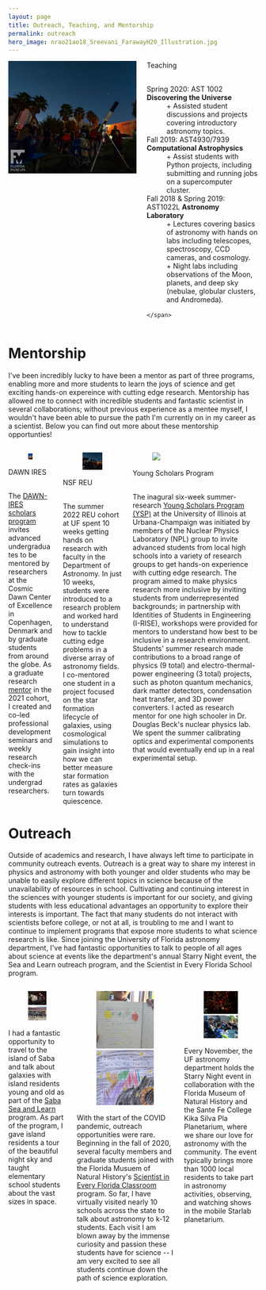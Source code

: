 ```yaml
---
layout: page
title: Outreach, Teaching, and Mentorship
permalink: outreach
hero_image: nrao21ao18_Sreevani_FarawayH20_Illustration.jpg
---
```



<div class="columns is-mobile is-centered is-vcentered">
  <div class="column is-one-third">
    <img src="46449402_10156647872563955_2498698615740956672_o.jpg">
  </div>
  <div class="column">
    <span class="title">Teaching</span><br>
    <span class="subtitle">
    <br>
    <dl>
  <dt>Spring 2020:  AST 1002 <b>Discovering the Universe</b></dt>
  <dd>+ Assisted student discussions and projects covering introductory astronomy topics. </dd>

<dt>Fall 2019: AST4930/7939 <b>Computational Astrophysics</b></dt>
  <dd>+ Assist students with Python projects, including submitting and running jobs on a supercomputer cluster. </dd>

<dt> Fall 2018 & Spring 2019: AST1022L <b>Astronomy Laboratory</b></dt>
     <dd>+ Lectures covering basics of astronomy with hands on labs including telescopes, spectroscopy, CCD cameras, and cosmology.</dd>
     <dd>+ Night labs including observations of the Moon, planets, and deep sky (nebulae, globular clusters, and Andromeda). </dd>
</dl>

    </span>
  </div>
</div>



<div class="block">
<h1>Mentorship</h1>
</div>

<p style="font-size: 18px;">

I've been incredibly lucky to have been a mentor as part of three programs, enabling more and more students to learn the joys of science and get exciting hands-on expereince with cutting edge research. Mentorship has allowed me to connect with incredible students and fantastic scientist in several collaborations; without previous experience as a mentee myself, I wouldn't have been able to pursue the path I'm currently on in my career as a scientist. Below you can find out more about these mentorship opportunties!
</p>

<div class="columns is-left">
  <div class="column is-one-third">


<div class="card">
  <div class="card-image">
    <figure class="image">
      <img src="dawn_ires.jpeg">
    </figure>
  </div>
  <div class="card-content">

  <div class="media-content">
        <p class="title is-4">DAWN IRES</p>
      </div>

<div class="content">
<br>
The <a href="https://www.dawnires.com/what-we-do">DAWN-IRES scholars program</a> invites advanced undergraduates to be mentored by researchers at the Cosmic Dawn Center of Excellence in Copenhagen, Denmark and by graduate students from around the globe. As a graduate research <a href="https://www.dawnires.com/scholarsblog/meet-the-dawn-ires-scholars-sidney-lower">mentor</a> in the 2021 cohort, I created and co-led professional development seminars and weekly research check-ins with the undergrad researchers.
    </div>
  </div>
</div>
  </div>


  <div class="column is-one-third">


<div class="card">
  <div class="card-image">
    <figure class="image">
      <img src="46449402_10156647872563955_2498698615740956672_o.jpg">
    </figure>
  </div>
  <div class="card-content">
  <div class="media-content">
	<p class="title is-4">NSF REU</p>
      </div>

<div class="content">
<br>
The summer 2022 REU cohort at UF spent 10 weeks getting hands on research with faculty in the Department of Astronomy. In just 10 weeks, students were introduced to a research problem and worked hard to understand how to tackle cutting edge problems in a diverse array of astronomy fields. I co-mentored one student in a project focused on the star formation lifecycle of galaxies, using cosmological simulations to gain insight into how we can better measure star formation rates as galaxies turn towards quiescence. 
    </div>
  </div>
</div>
  </div>

  <div class="column is-one-third">


<div class="card">
  <div class="card-image">
    <figure class="image">
      <img src="https://physics.illinois.edu/_sitemanager/viewphoto.aspx?id=48291&s=250">
    </figure>
  </div>
  <div class="card-content">

  <div class="media-content">
        <p class="title is-4">Young Scholars Program</p>
      </div>

<div class="content">
<br>
	The inagural six-week summer-research <a href="https://npl.illinois.edu/programs/young-scholars">Young Scholars Program (YSP)</a> at the University of Illinois at Urbana-Champaign was initiated by members of the Nuclear Physics Laboratory (NPL) group to invite advanced students from local high schools into a variety of research groups to get hands-on experience with cutting edge research. The program aimed to make physics research more inclusive by inviting students from underrepresented backgrounds; in partnership with Identities of Students in Engineering (I-RISE), workshops were provided for mentors to understand how best to be inclusive in a research environment. Students' summer research made contributions to a broad range of physics (9 total) and electro-thermal-power engineering (3 total) projects, such as photon quantum mechanics, dark matter detectors, condensation heat transfer, and 3D power converters. I acted as research mentor for one high schooler in Dr. Douglas Beck's nuclear physics lab. We spent the summer calibrating optics and experimental components that would eventually end up in a real experimental setup. 
    </div>
  </div>
</div>
  </div>
</div>

<div class="block">
<h1>Outreach</h1>
</div>

<p style="font-size: 18px;">

Outside of academics and research, I have always left time to participate in community outreach events. Outreach is a great way to share my interest in physics and astronomy with both younger and older students who may be unable to easily explore different topics in science because of the unavailability of resources in school. Cultivating and continuing interest in the sciences with younger students is important for our society, and giving students with less educational advantages an opportunity to explore their interests is important. The fact that many students do not interact with scientists before college, or not at all, is troubling to me and I want to continue to implement programs that expose more students to what science research is like. 
Since joining the University of Florida astronomy department, I've had fantastic opportunities to talk to people of all ages about science at events like the department's annual Starry Night event, the Sea and Learn outreach program, and the Scientist in Every Florida School program. 

</p>

<div class="columns is-left">
  <div class="column is-one-third">

<div class="card">
  <div class="card-image">
    <figure class="image">
      <img src="55275849-fbb4-44db-81f9-7e317a2e0f53.JPG">
      <img src="c594d748-4d14-47d5-be1f-ad95165d5a7d.JPG">
    </figure>
  </div>
  <div class="card-content">
    <div class="content">
    I had a fantastic opportunity to travel to the island of Saba and talk about galaxies with island residents young and old as part of the <a href="https://www.seaandlearn.org/">Saba Sea and Learn</a> program. As part of the program, I gave island residents a tour of the beautiful night sky and taught elementary school students about the vast sizes in space.  
    <br>
    </div>
  </div>
</div>
  </div>

  <div class="column is-one-third">

<div class="card">
  <div class="card-image">
    <figure class="image">
      <img src="sefs.png">
      <img src="sefs2.png">
    </figure>
  </div>
  <div class="card-content">
    <div class="content">
    With the start of the COVID pandemic, outreach opportunities were rare. Beginning in the fall of 2020, several faculty members and graduate students joined with the Florida Musuem of Natural History's <a href="https://www.floridamuseum.ufl.edu/earth-systems/scientist-in-every-florida-school/">Scientist in Every Florida Classroom</a> program. So far, I have virtually visited nearly 10 schools across the state to talk about astronomy to k-12 students. Each visit I am blown away by the immense curiosity and passion these students have for science -- I am very excited to see all students continue down the path of science exploration.
    <br>
    </div>
  </div>
</div>
  </div>


  <div class="column is-one-third">

<div class="card">
  <div class="card-image">
    <figure class="image">
      <img src="75339572_10157501248738955_1646328279579230208_o.jpg">
      <img src="87073059_10157792993038955_1451058240006651904_o.jpg">
    </figure>
  </div>
  <div class="card-content">
    <div class="content">
    Every November, the UF astronomy department holds the Starry Night event in collaboration with the Florida Museum of Natural History and the Sante Fe College Kika Silva Pla Planetarium, where we share our love for astronomy with the community. The event typically brings more than 1000 local residents to take part in astronomy activities, observing, and watching shows in the mobile Starlab planetarium. 
    <br>
    </div>
  </div>
</div>
  </div>

